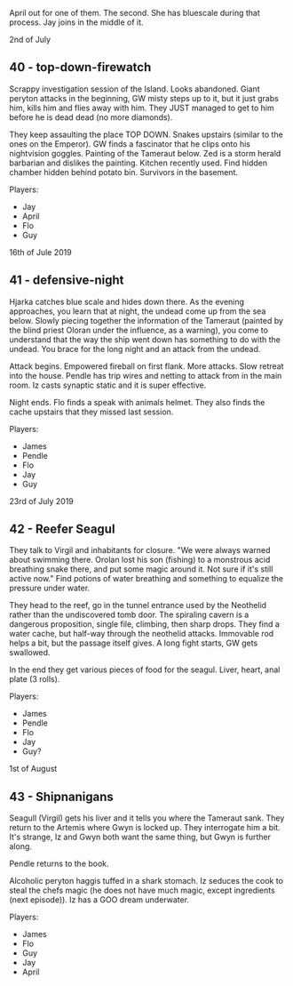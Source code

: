 April out for one of them. The second. She has bluescale during that process. Jay joins in the middle of it.

2nd of July
## 40 - top-down-firewatch
Scrappy investigation session of the Island. Looks abandoned.
Giant peryton attacks in the beginning, GW misty steps up to it, but it just grabs him, kills him and flies away with him.
They JUST managed to get to him before he is dead dead (no more diamonds).

They keep assaulting the place TOP DOWN. Snakes upstairs (similar to the ones on the Emperor).
GW finds a fascinator that he clips onto his nightvision goggles.
Painting of the Tameraut below. Zed is a storm herald barbarian and dislikes the painting.
Kitchen recently used. Find hidden chamber hidden behind potato bin. Survivors in the basement.

Players:
- Jay
- April
- Flo
- Guy

16th of Jule 2019
## 41 - defensive-night
Hjarka catches blue scale and hides down there. As the evening approaches, you learn that at night, the undead come up from the sea below.
Slowly piecing together the information of the Tameraut (painted by the blind priest Oloran under the influence, as a warning), you come to understand that the way the ship went down has something to do with the undead.
You brace for the long night and an attack from the undead.

Attack begins. Empowered fireball on first flank. More attacks. Slow retreat into the house. Pendle has trip wires and netting to attack from in the main room. Iz casts synaptic static and it is super effective.

Night ends. Flo finds a speak with animals helmet.
They also finds the cache upstairs that they missed last session.

Players:
- James
- Pendle
- Flo
- Jay
- Guy

23rd of July 2019
## 42 - Reefer Seagul
They talk to Virgil and inhabitants for closure.
"We were always warned about swimming there. Orolan lost his son (fishing) to a monstrous acid breathing snake there, and put some magic around it. Not sure if it's still active now."
Find potions of water breathing and something to equalize the pressure under water.

They head to the reef, go in the tunnel entrance used by the Neothelid rather than the undiscovered tomb door.
The spiraling cavern is a dangerous proposition, single file, climbing, then sharp drops. They find a water cache, but half-way through the neothelid attacks.
Immovable rod helps a bit, but the passage itself gives. A long fight starts, GW gets swallowed.

In the end they get various pieces of food for the seagul. Liver, heart, anal plate (3 rolls).

Players:
- James
- Pendle
- Flo
- Jay
- Guy?

1st of August
## 43 - Shipnanigans
Seagull (Virgil) gets his liver and it tells you where the Tameraut sank.
They return to the Artemis where Gwyn is locked up. They interrogate him a bit. It's strange, Iz and Gwyn both want the same thing, but Gwyn is further along.

Pendle returns to the book.

Alcoholic peryton haggis tuffed in a shark stomach. Iz seduces the cook to steal the chefs magic (he does not have much magic, except ingredients (next episode)).
Iz has a GOO dream underwater.

Players:
- James
- Flo
- Guy
- Jay
- April
